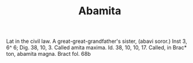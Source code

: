 ---
title: Abamita
letter: A
permalink: "/definitions/abamita.html"
body: Lat in the civil law. A great-great-grandfather's sister, (abavi soror.) Inst
  3, 6^ 6; Dig. 38, 10, 3. Called amita maxima. Id. 38, 10, 10, 17. Called, in Brac*
  ton, abamita magna. Bract fol. 68b
published_at: '2018-07-07'
source: Black's Law Dictionary
layout: post
---